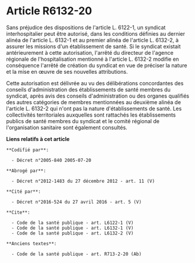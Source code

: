 # Article R6132-20

Sans préjudice des dispositions de l'article L. 6122-1, un syndicat interhospitalier peut être autorisé, dans les conditions
définies au dernier alinéa de l'article L. 6132-1 et au premier alinéa de l'article L. 6132-2, à assurer les missions d'un
établissement de santé. Si le syndicat existait antérieurement à cette autorisation, l'arrêté du directeur de l'agence
régionale de l'hospitalisation mentionné à l'article L. 6132-2 modifie en conséquence l'arrêté de création du syndicat en vue
de préciser la nature et la mise en œuvre de ses nouvelles attributions. 

Cette autorisation est délivrée au vu des délibérations concordantes des conseils d'administration des établissements de
santé membres du syndicat, après avis des conseils d'administration ou des organes qualifiés des autres catégories de membres
mentionnées au deuxième alinéa de l'article L. 6132-2 qui n'ont pas la nature d'établissements de santé. Les collectivités
territoriales auxquelles sont rattachés les établissements publics de santé membres du syndicat et le comité régional de
l'organisation sanitaire sont également consultés.

**Liens relatifs à cet article**

	**Codifié par**:

	  - Décret n°2005-840 2005-07-20

	**Abrogé par**:

	  - Décret n°2012-1483 du 27 décembre 2012 - art. 11 (V)

	**Cité par**:

	  - Décret n°2016-524 du 27 avril 2016 - art. 5 (V)

	**Cite**:

	  - Code de la santé publique - art. L6122-1 (V)
	  - Code de la santé publique - art. L6132-1 (V)
	  - Code de la santé publique - art. L6132-2 (V)

	**Anciens textes**:

	  - Code de la santé publique - art. R713-2-20 (Ab)
